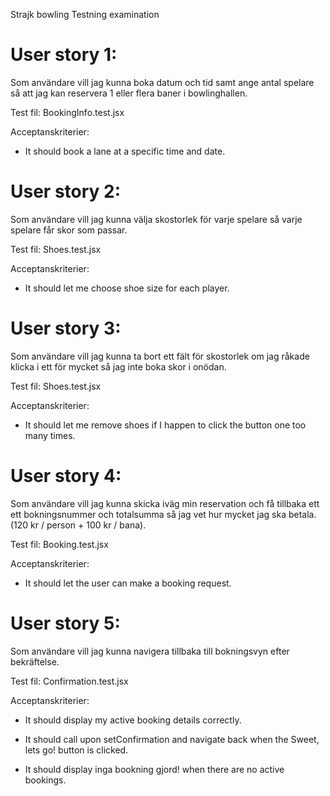 Strajk bowling
 Testning examination

<h1>User story 1:</h1>

 Som användare vill jag kunna boka datum och tid samt ange antal spelare så att jag kan reservera 1 eller flera baner i bowlinghallen.

Test fil: BookingInfo.test.jsx

Acceptanskriterier: 

 - It should book a lane at a specific time and date.

<h1>User story 2:</h1>

 Som användare vill jag kunna välja skostorlek för varje spelare så varje spelare får skor som passar.

Test fil: Shoes.test.jsx

Acceptanskriterier:

 - It should let me choose shoe size for each player.

<h1>User story 3:</h1>

 Som användare vill jag kunna ta bort ett fält för skostorlek om jag råkade klicka i ett för mycket så jag inte boka skor i onödan.

 Test fil: Shoes.test.jsx

Acceptanskriterier:

 - It should let me remove shoes if I happen to click the button one too many times.

<h1>User story 4:</h1>

 Som användare vill jag kunna skicka iväg min reservation och få tillbaka ett ett bokningsnummer och totalsumma så jag vet hur mycket jag ska betala. (120 kr / person + 100 kr / bana).

Test fil: Booking.test.jsx

Acceptanskriterier:

 - It should let the user can make a booking request.

<h1>User story 5:</h1>

 Som användare vill jag kunna navigera tillbaka till bokningsvyn efter bekräftelse.

Test fil: Confirmation.test.jsx

Acceptanskriterier:

 - It should display my active booking details correctly.

 - It should call upon setConfirmation and navigate back when the Sweet, lets go! button is clicked.

 - It should display inga bookning gjord! when there are no active bookings.
 



